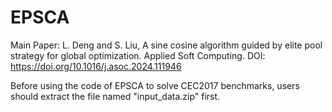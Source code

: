 # EPSCA
Main Paper: L. Deng and S. Liu, A sine cosine algorithm guided by elite pool strategy for global optimization. Applied Soft Computing. DOI:  https://doi.org/10.1016/j.asoc.2024.111946

Before using the code of EPSCA to solve CEC2017 benchmarks, users should extract the file named "input_data.zip" first.
